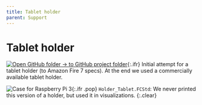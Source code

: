 ```yaml
---
title: Tablet holder
parent: Support
---
```


# Tablet holder

[![Open GitHub folder]({{"/assets/img/GitHub-Mark-32px.png"|relative_url}}) → to GitHub project folder](https://github.com/reiserlab/Component-Design/tree/main/Support/Holder_Tablet){:.ifr}
Initial attempt for a tablet holder (to Amazon Fire 7 specs). At the end we used a commercially available tablet holder.

![Case for Raspberry Pi 3]({{"/assets/img/Support/Holder_Tablet/Holder_Tablet.png"|relative_url}}){:.ifr .pop}
`Holder_Tablet.FCStd`: We never printed this version of a holder, but used it in visualizations.
{:.clear}
